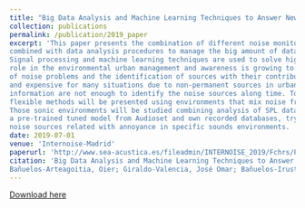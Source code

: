 ```yaml
---
title: "Big Data Analysis and Machine Learning Techniques to Answer New Demands on Long Term Monitoring Noise Analysis "
collection: publications
permalink: /publication/2019_paper
excerpt: 'This paper presents the combination of different noise monitoring systems (conventional and low-cost), 
combined with data analysis procedures to manage the big amount of data coming from long term acoustic monitoring in real world cases.
Signal processing and machine learning techniques are used to solve higher requirements in noise monitoring. Noise is getting a more relevant
role in the environmental urban management and awareness is growing to include actions to reduce its annoyance, demanding a better description
of noise problems and the identification of sources with their contribution to a specific situation. Direct measurements are difficult
and expensive for many situations due to non-permanent sources in urban areas and conventional monitoring systems just giving noise levels
information are not enough to identify the noise sources along time. To respond to variable situations, 
flexible methods will be presented using environments that mix noise from recreational, transportation and other sources. 
Those sonic environments will be studied combining analysis of SPL data in short intervals with audio data processed through
a pre-trained tuned model from Audioset and own recorded databases, trying ultimately to self-identify the contribution of specific
noise sources related with annoyance in specific sounds environments. '
date: 2019-07-01
venue: 'Internoise-Madrid'
paperurl: 'http://www.sea-acustica.es/fileadmin/INTERNOISE_2019/Fchrs/Proceedings/1749.pdf'
citation: 'Big Data Analysis and Machine Learning Techniques to Answer New Demands on Long Term Monitoring Noise Analysis
Bañuelos-Arteagoitia, Oier; Giraldo-Valencia, José Omar; Bañuelos-Irusta, Alberto; Gómez-Arteagoitia, Aritz'
---
```



[Download here](http://www.sea-acustica.es/fileadmin/INTERNOISE_2019/Fchrs/Proceedings/1749.pdf)
